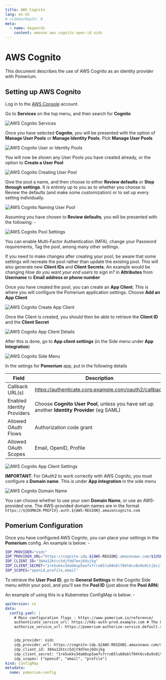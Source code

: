 ```yaml
---
title: AWS Cognito
lang: en-US
# sidebarDepth: 0
meta:
  - name: keywords
    content: amazon aws cognito open-id oidc
---
```


# AWS Cognito

This document describes the use of AWS Cognito as an identity provider with Pomerium.

## Setting up AWS Cognito

Log in to the [AWS Console](https://console.aws.amazon.com) account.

Go to **Services** on the top menu, and then search for **Cognito**

![AWS Cognito Services](./img/cognito-service.png)

Once you have selected **Cognito**, you will be presented with the option of **Manage User Pools** or **Manage Identity Pools**. Pick **Manage User Pools**

![AWS Cognito User or Identity Pools](./img/cognito-pools.png)

You will now be shown any User Pools you have created already, or the option to **Create a User Pool**

![AWS Cognito Creating User Pool](./img/cognito-create-pool.png)

Give the pool a name, and then choose to either **Review defaults** or **Step through settings**. It is entirely up to you as to whether you choose to Review the defaults (and make some customization) or to set up every setting individually.

![AWS Cognito Naming User Pool](./img/cognito-user-pool-name.png)

Assuming you have chosen to **Review defaults**, you will be presented with the following: -

![AWS Cognito Pool Settings](./img/cognito-pool-settings.png)

You can enable Multi-Factor Authentication (MFA), change your Password requirements, Tag the pool, among many other settings.

If you need to make changes after creating your pool, be aware that some settings will recreate the pool rather than update the existing pool. This will also generate new **Client IDs** and **Client Secrets**. An example would be changing _How do you want your end users to sign in?_ in **Attributes** from **Username** to **Email address or phone number**

Once you have created the pool, you can create an **App Client**. This is where you will configure the Pomerium application settings. Choose **Add an App Client**

![AWS Cognito Create App Client](./img/cognito-app-client-create.png)

Once the Client is created, you should then be able to retrieve the **Client ID** and the **Client Secret**

![AWS Cognito App Client Details](./img/cognito-app-client-details.png)

After this is done, go to **App client settings** (in the Side menu under **App Integration**)

![AWS Cognito Side Menu](./img/cognito-side-menu.png)

In the setings for **Pomerium** app, put in the following details

| **Field**                  | **Description**                                                                              |
| -------------------------- | -------------------------------------------------------------------------------------------- |
| Callback URL(s)            | https://authenticate.corp.example.com/oauth2/callback                                        |
| Enabled Identity Providers | Choose **Cognito User Pool**, unless you have set up another **Identity Provider** (eg SAML) |
| Allowed OAuth Flows        | Authorization code grant                                                                     |
| Allowed OAuth Scopes       | Email, OpenID, Profile                                                                       |

![AWS Cognito App Client Settings](./img/cognito-app-client-settings.png)

**IMPORTANT**: For OAuth2 to work correctly with AWS Cognito, you must configure a **Domain name**. This is under **App integration** in the side menu

![AWS Cognito Domain Name](./img/cognito-domain-name.png)

You can choose whether to use your own **Domain Name**, or use an AWS-provided one. The AWS-provided domain names are in the format `https://${DOMAIN-PREFIX}.auth.${AWS-REGION}.amazoncognito.com`

## Pomerium Configuration

Once you have configured AWS Cognito, you can place your settings in the **Pomerium** config. An example is below: -

```bash
IDP_PROVIDER="oidc"
IDP_PROVIDER_URL="https://cognito-idp.${AWS-REGION}.amazonaws.com/${USER-POOL-ID}"
IDP_CLIENT_ID="304a12ktcc5djt9d7enj6dsjkg"
IDP_CLIENT_SECRET="1re5ukkv3dab6up5aefv7rru65lu60oblf04t6cv8u9s0itjbci7"
IDP_SCOPES="openid,profile,email"
```

To retrieve the **User Pool ID**, go to **General Settings** in the Cognito Side menu within your pool, and you'll see the **Pool ID** (just above the **Pool ARN**)

An example of using this in a Kubernetes ConfigMap is below: -

```yaml
apiVersion: v1
data:
  config.yaml: |
    # Main configuration flags : https://www.pomerium.io/reference/
    authenticate_service_url: https://k8s-auth-prod.example.com # The URL you have set up for the Pomerium Authentication service
    authorize_service_url: https://pomerium-authorize-service.default.svc.cluster.local


    idp_provider: oidc
    idp_provider_url: https://cognito-idp.${AWS-REGION}.amazonaws.com/${USER_POOL_ID}
    idp_client_id: 304a12ktcc5djt9d7enj6dsjkg 
    idp_client_secret: "1re5ukkv3dab6up5aefv7rru65lu60oblf04t6cv8u9s0itjbci7"
    idp_scopes: ["openid", "email", "profile"]
kind: ConfigMap
metadata:
  name: pomerium-config
```
